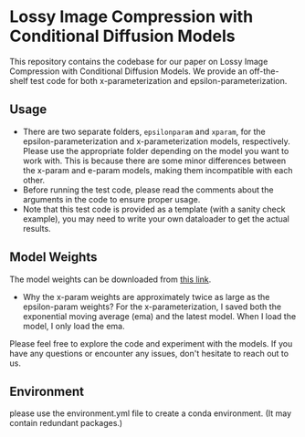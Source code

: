 # Lossy Image Compression with Conditional Diffusion Models

This repository contains the codebase for our paper on Lossy Image Compression with Conditional Diffusion Models. We provide an off-the-shelf test code for both x-parameterization and epsilon-parameterization.

## Usage

- There are two separate folders, `epsilonparam` and `xparam`, for the epsilon-parameterization and x-parameterization models, respectively. Please use the appropriate folder depending on the model you want to work with. This is because there are some minor differences between the x-param and e-param models, making them incompatible with each other.
- Before running the test code, please read the comments about the arguments in the code to ensure proper usage.
- Note that this test code is provided as a template (with a sanity check example), you may need to write your own dataloader to get the actual results.

## Model Weights

The model weights can be downloaded from [this link](https://drive.google.com/drive/folders/197Wl5cwjaCvrEvggMcyNeHOSxq2rDZ1F?usp=sharing).
- Why the x-param weights are approximately twice as large as the epsilon-param weights? For the x-parameterization, I saved both the exponential moving average (ema) and the latest model. When I load the model, I only load the ema.

Please feel free to explore the code and experiment with the models. If you have any questions or encounter any issues, don't hesitate to reach out to us.

## Environment

please use the environment.yml file to create a conda environment. (It may contain redundant packages.)